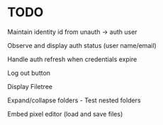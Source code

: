 TODO
====

Maintain identity id from unauth -> auth user

Observe and display auth status (user name/email)

Handle auth refresh when credentials expire

Log out button

Display Filetree

Expand/collapse folders - Test nested folders

Embed pixel editor (load and save files)
